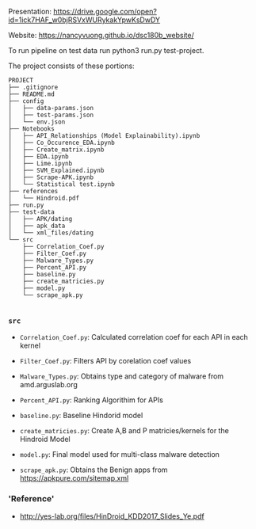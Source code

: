 Presentation: https://drive.google.com/open?id=1ick7HAF_w0bjRSVxWURykakYpwKsDwDY


Website: https://nancyvuong.github.io/dsc180b_website/

To run pipeline on test data run python3 run.py test-project.
 
 
The project consists of these portions:
```
PROJECT
├── .gitignore
├── README.md
├── config
│   ├── data-params.json
│   ├── test-params.json
│   └── env.json
├── Notebooks
│   ├── API_Relationships (Model Explainability).ipynb
│   ├── Co_Occurence_EDA.ipynb
│   ├── Create_matrix.ipynb
│   ├── EDA.ipynb
│   ├── Lime.ipynb
│   ├── SVM_Explained.ipynb
│   ├── Scrape-APK.ipynb
│   └── Statistical test.ipynb
├── references
│   └── Hindroid.pdf
├── run.py
├── test-data
│   ├── APK/dating
│   ├── apk_data
│   └── xml_files/dating
└── src
    ├── Correlation_Coef.py
    ├── Filter_Coef.py
    ├── Malware_Types.py
    ├── Percent_API.py
    ├── baseline.py
    ├── create_matricies.py
    ├── model.py
    └── scrape_apk.py
    
```

### `src`

* `Correlation_Coef.py`: Calculated correlation coef for each API in each kernel

* `Filter_Coef.py`: Filters API by corelation coef values

* `Malware_Types.py`: Obtains type and category of malware from amd.arguslab.org 

* `Percent_API.py`: Ranking Algorithim for APIs

* `baseline.py`: Baseline Hindorid model

* `create_matricies.py`: Create A,B and P matricies/kernels for the Hindroid Model

* `model.py`: Final model used for multi-class malware detection

* `scrape_apk.py`: Obtains the Benign apps from https://apkpure.com/sitemap.xml



### 'Reference'

  * http://yes-lab.org/files/HinDroid_KDD2017_Slides_Ye.pdf
  

